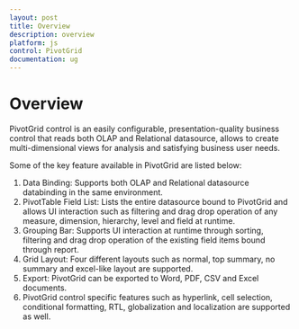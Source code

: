 ```yaml
---
layout: post
title: Overview
description: overview 
platform: js
control: PivotGrid
documentation: ug
---
```


# Overview 

PivotGrid control is an easily configurable, presentation-quality business control that reads both OLAP and Relational datasource, allows to create multi-dimensional views for analysis and satisfying business user needs.

Some of the key feature available in PivotGrid are listed below:

1. Data Binding: Supports both OLAP and Relational datasource databinding in the same environment. 
2. PivotTable Field List: Lists the entire datasource bound to PivotGrid and allows UI interaction such as filtering and drag drop operation of any measure, dimension, hierarchy, level and field at runtime.  
3. Grouping Bar: Supports UI interaction at runtime through sorting, filtering and drag drop operation of the existing field items bound through report. 
4. Grid Layout: Four different layouts such as normal, top summary, no summary and excel-like layout are supported.
5. Export: PivotGrid can be exported to Word, PDF, CSV and Excel documents.
6. PivotGrid control specific features such as hyperlink, cell selection, conditional formatting, RTL, globalization and localization are supported as well.  


